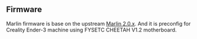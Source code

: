 ## Firmware

Marlin firmware is base on the upstream [Marlin 2.0.x](https://github.com/MarlinFirmware/Marlin/tree/2.0.x). And it is preconfig for Creality Ender-3 machine using FYSETC CHEETAH V1.2 motherboard.
